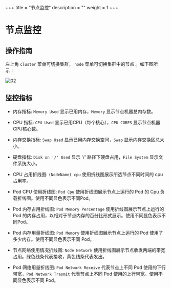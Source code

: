 ﻿+++
title = "节点监控"
description = ""
weight = 1
+++

# 节点监控

## 操作指南

左上角 `cluster` 菜单可切换集群， `node` 菜单可切换集群中的节点 。如下图所示：

![02](/docs/user-guide/operating-manage/basic-monitoring/image/node_template.png)

## 监控指标

 - 内存指标: `Memory Used` 显示已用内存，`Memory` 显示节点机器总内存数。

 - CPU 指标: `CPU Used` 显示已用CPU（每个核心），`CPU CORES` 显示节点机器CPU核心数。

 - 内存交换指标: `Swap Used` 显示已用内存交换空间，`Swap` 显示内存交换区总大小。

 - 硬盘指标: `Disk on '/' Used` 显示 '/' 路径下硬盘占用，`File System` 显示文件系统大小。

 - CPU 占用折线图: `(NodeName) cpu` 使用折线图展示所选节点不同时间的 cpu 占用率。

 - Pod CPU 使用折线图: `Pod Cpu` 使用折线图展示节点上运行的 Pod 的 Cpu 负载折线图。使用不同显色表示不同Pod。

 - Pod 内存占用折线图: `Pod Memory Percentage` 使用折线图展示节点上运行的 Pod 的内存占用，以相对于节点内存的百分比形式展示。使用不同显色表示不同Pod。

 - Pod 内存用量折线图: `Pod Memory` 使用折线图展示节点上运行的 Pod 使用了多少内存。使用不同显色表示不同 Pod。

 - 节点网络使用情况折线图: `Node Network` 使用折线图展示节点收发两端的带宽占用。绿色线条代表接收，黄色线条代表发出。

 - Pod 网络用量折线图: `Pod Network Receive` 代表节点上不同 Pod 使用的下行带宽，`Pod Network Trasmit` 代表节点上不同 Pod 使用的上行带宽。使用不同显色表示不同 Pod。